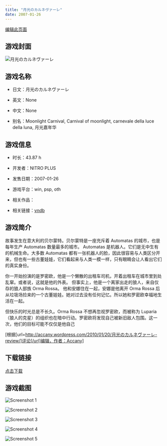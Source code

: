 ```yaml
---
title: "月光のカルネヴァーレ"
date: 2007-01-26
---
```

[编辑此页面](https://github.com/ACG-3/ADV3-source/blob/main/source/_posts/games/CARNIVAL.md)

## 游戏封面

![月光のカルネヴァーレ](https%3A//pan.timero.xyz/onedrive/img_lib_001/CARNIVAL_cover.avif)


## 游戏名称

- 日文：月光のカルネヴァーレ
- 英文：None
- 中文：None

- 别名：Moonlight Carnival, Carnival of moonlight, carnevale della luce della luna, 月光嘉年华


## 游戏信息

- 时长：43.87 h
- 开发者：NITRO PLUS
- 发售日期：2007-01-26
- 游戏平台：win, psp, oth
- 相关作品：

- 相关链接：[vndb](https://vndb.org/v102)


## 游戏简介

故事发生在意大利的贝尔蒙特。贝尔蒙特是一座充斥着 Automatas 的城市，也是每年生产 Automatas 数量最多的城市。
Automatas 是机器人。它们是无中生有的机械生命。大多数 Automatas 都有一张机器人的脸，因此很容易与人类区分开来，但也有一些古董娃娃，它们看起来与人类一模一样，只有眼睛会让人看出它们的真实身份。

你一开始扮演的是罗密欧，他是一个懒散的出租车司机，开着出租车在城市里到处乱窜。或者说，这就是他的外表。
但事实上，他是一个离家出走的狼人，来自仅存的狼人部族 Orma Rossa。
他和安娜住在一起，安娜是他离开 Orma Rossa 后从垃圾场捡来的一个古董娃娃。她对过去没有任何记忆。所以她和罗密欧幸福地生活在一起。

但快乐的时光总是不长久。Orma Rossa 不想再忽视罗密欧，而被称为 Luparia（狼人的克星）的组织也在暗中行动。罗密欧将发现自己被新旧敌人包围。这一次，他们的目标可能不仅仅是他自己

[根据[url=http://accany.wordpress.com/2010/01/20/月光のカルネヴァーレ-review/]评论[/url]编辑，作者：Accany]


## 下载链接

[点击下载](https://pan.timero.xyz/onedrive/adv_lib_001/CARNIVAL)


## 游戏截图


![Screenshot 1](https%3A//pan.timero.xyz/onedrive/img_lib_001/CARNIVAL_Screenshot_1.avif)

![Screenshot 2](https%3A//pan.timero.xyz/onedrive/img_lib_001/CARNIVAL_Screenshot_2.avif)

![Screenshot 3](https%3A//pan.timero.xyz/onedrive/img_lib_001/CARNIVAL_Screenshot_3.avif)

![Screenshot 4](https%3A//pan.timero.xyz/onedrive/img_lib_001/CARNIVAL_Screenshot_4.avif)

![Screenshot 5](https%3A//pan.timero.xyz/onedrive/img_lib_001/CARNIVAL_Screenshot_5.avif)

